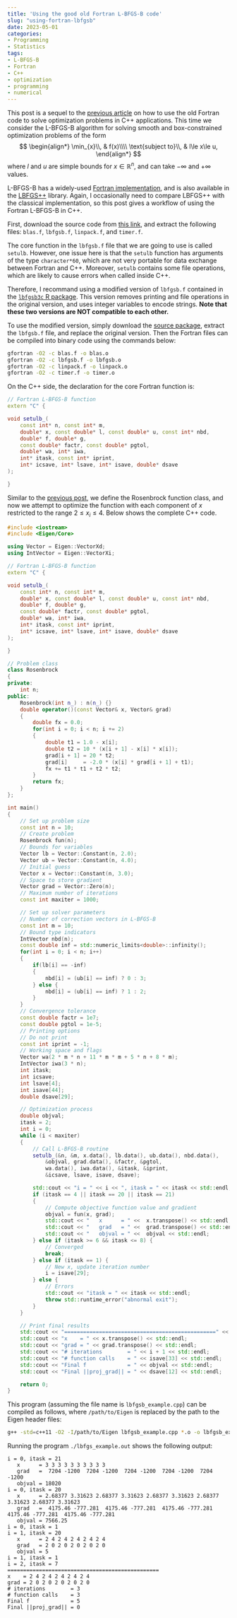 ```yaml
---
title: 'Using the good old Fortran L-BFGS-B code'
slug: "using-fortran-lbfgsb"
date: 2023-05-01
categories:
- Programming
- Statistics
tags:
- L-BFGS-B
- Fortran
- C++
- optimization
- programming
- numerical
---
```


This post is a sequel to the [previous article](/2023/04/using-fortran-lbfgs/)
on how to use the old Fortran code to solve optimization
problems in C++ applications.
This time we consider the L-BFGS-B algorithm for solving
smooth and box-constrained optimization problems
of the form
$$
\begin{align*}
\min_{x}\\, & f(x)\\\\
\text{subject to}\\, & l\le x\le u,
\end{align*}
$$
where $l$ and $u$ are simple bounds for $x\in\mathbb{R}^n$, and can take $-\infty$ and $+\infty$ values.

L-BFGS-B has a widely-used
[Fortran implementation](https://users.iems.northwestern.edu/~nocedal/lbfgsb.html), and is also available in the
[LBFGS++](https://lbfgspp.statr.me/) library. Again, I occasionally
need to compare LBFGS++ with the classical implementation, so this
post gives a workflow of using the Fortran L-BFGS-B in C++.

First, download the source code from
[this link](https://users.iems.northwestern.edu/~nocedal/Software/Lbfgsb.3.0.tar.gz),
and extract the following files: `blas.f`, `lbfgsb.f`, `linpack.f`, and `timer.f`.

The core function in the `lbfgsb.f` file that we are going to use
is called `setulb`. However, one issue here is that the `setulb`
function has arguments of the type `character*60`, which are not
very portable for data exchange between Fortran and C++.
Moreover, `setulb` contains some file operations, which are likely
to cause errors when called inside C++.

Therefore, I recommand using a modified version of `lbfgsb.f`
contained in the
[`lbfgsb3c` R package](https://CRAN.R-project.org/package=lbfgsb3c).
This version removes printing and file operations in the original
version, and uses integer variables to encode strings.
**Note that these two versions are NOT compatible to each other.**

To use the modified version, simply download the
[source package](https://cran.r-project.org/src/contrib/lbfgsb3c_2020-3.2.tar.gz), extract the `lbfgsb.f` file, and replace
the original version. Then the Fortran files can be compiled
into binary code using the commands below:

```bash
gfortran -O2 -c blas.f -o blas.o
gfortran -O2 -c lbfgsb.f -o lbfgsb.o
gfortran -O2 -c linpack.f -o linpack.o
gfortran -O2 -c timer.f -o timer.o
```

On the C++ side, the declaration for the core Fortran function is:


```cpp
// Fortran L-BFGS-B function
extern "C" {

void setulb_(
    const int* n, const int* m,
    double* x, const double* l, const double* u, const int* nbd,
    double* f, double* g,
    const double* factr, const double* pgtol,
    double* wa, int* iwa,
    int* itask, const int* iprint,
    int* icsave, int* lsave, int* isave, double* dsave
);

}
```

Similar to the [previous post](/2023/04/using-fortran-lbfgs/), we
define the Rosenbrock function class, and now we attempt to optimize
the function with each component of $x$ restricted to the range
$2\le x_i \le 4$. Below shows the complete C++ code.

```cpp
#include <iostream>
#include <Eigen/Core>

using Vector = Eigen::VectorXd;
using IntVector = Eigen::VectorXi;

// Fortran L-BFGS-B function
extern "C" {

void setulb_(
    const int* n, const int* m,
    double* x, const double* l, const double* u, const int* nbd,
    double* f, double* g,
    const double* factr, const double* pgtol,
    double* wa, int* iwa,
    int* itask, const int* iprint,
    int* icsave, int* lsave, int* isave, double* dsave
);

}

// Problem class
class Rosenbrock
{
private:
    int n;
public:
    Rosenbrock(int n_) : n(n_) {}
    double operator()(const Vector& x, Vector& grad)
    {
        double fx = 0.0;
        for(int i = 0; i < n; i += 2)
        {
            double t1 = 1.0 - x[i];
            double t2 = 10 * (x[i + 1] - x[i] * x[i]);
            grad[i + 1] = 20 * t2;
            grad[i]     = -2.0 * (x[i] * grad[i + 1] + t1);
            fx += t1 * t1 + t2 * t2;
        }
        return fx;
    }
};

int main()
{
    // Set up problem size
    const int n = 10;
    // Create problem
    Rosenbrock fun(n);
    // Bounds for variables
    Vector lb = Vector::Constant(n, 2.0);
    Vector ub = Vector::Constant(n, 4.0);
    // Initial guess
    Vector x = Vector::Constant(n, 3.0);
    // Space to store gradient
    Vector grad = Vector::Zero(n);
    // Maximum number of iterations
    const int maxiter = 1000;

    // Set up solver parameters
    // Number of correction vectors in L-BFGS-B
    const int m = 10;
    // Bound type indicators
    IntVector nbd(n);
    const double inf = std::numeric_limits<double>::infinity();
    for(int i = 0; i < n; i++)
    {
        if(lb[i] == -inf)
        {
            nbd[i] = (ub[i] == inf) ? 0 : 3;
        } else {
            nbd[i] = (ub[i] == inf) ? 1 : 2;
        }
    }
    // Convergence tolerance
    const double factr = 1e7;
    const double pgtol = 1e-5;
    // Printing options
    // Do not print
    const int iprint = -1;
    // Working space and flags
    Vector wa(2 * m * n + 11 * m * m + 5 * n + 8 * m);
    IntVector iwa(3 * n);
    int itask;
    int icsave;
    int lsave[4];
    int isave[44];
    double dsave[29];

    // Optimization process
    double objval;
    itask = 2;
    int i = 0;
    while (i < maxiter)
    {
        // Call L-BFGS-B routine
        setulb_(&n, &m, x.data(), lb.data(), ub.data(), nbd.data(),
            &objval, grad.data(), &factr, &pgtol,
            wa.data(), iwa.data(), &itask, &iprint,
            &icsave, lsave, isave, dsave);

        std::cout << "i = " << i << ", itask = " << itask << std::endl;
        if (itask == 4 || itask == 20 || itask == 21)
        {
            // Compute objective function value and gradient
            objval = fun(x, grad);
            std::cout << "   x      = " <<  x.transpose() << std::endl;
            std::cout << "   grad   = " <<  grad.transpose() << std::endl;
            std::cout << "   objval = " <<  objval << std::endl;
        } else if (itask >= 6 && itask <= 8) {
            // Converged
            break;
        } else if (itask == 1) {
            // New x, update iteration number
            i = isave[29];
        } else {
            // Errors
            std::cout << "itask = " << itask << std::endl;
            throw std::runtime_error("abnormal exit");
        }
    }

    // Print final results
    std::cout << "================================================" << std::endl;
    std::cout << "x    = " << x.transpose() << std::endl;
    std::cout << "grad = " << grad.transpose() << std::endl;
    std::cout << "# iterations        = " << i + 1 << std::endl;
    std::cout << "# function calls    = " << isave[33] << std::endl;
    std::cout << "Final f             = " << objval << std::endl;
    std::cout << "Final ||proj_grad|| = " << dsave[12] << std::endl;

    return 0;
}
```

This program (assuming the file name is `lbfgsb_example.cpp`)
can be compiled as follows, where `/path/to/Eigen` is replaced
by the path to the Eigen header files:

```bash
g++ -std=c++11 -O2 -I/path/to/Eigen lbfgsb_example.cpp *.o -o lbfgsb_example.out -lgfortran -lquadmath
```

Running the program `./lbfgs_example.out` shows the following output:

```
i = 0, itask = 21
   x      = 3 3 3 3 3 3 3 3 3 3
   grad   =  7204 -1200  7204 -1200  7204 -1200  7204 -1200  7204 -1200
   objval = 18020
i = 0, itask = 20
   x      = 2.68377 3.31623 2.68377 3.31623 2.68377 3.31623 2.68377 3.31623 2.68377 3.31623
   grad   =  4175.46 -777.281  4175.46 -777.281  4175.46 -777.281  4175.46 -777.281  4175.46 -777.281
   objval = 7566.25
i = 0, itask = 1
i = 1, itask = 20
   x      = 2 4 2 4 2 4 2 4 2 4
   grad   = 2 0 2 0 2 0 2 0 2 0
   objval = 5
i = 1, itask = 1
i = 2, itask = 7
================================================
x    = 2 4 2 4 2 4 2 4 2 4
grad = 2 0 2 0 2 0 2 0 2 0
# iterations        = 3
# function calls    = 3
Final f             = 5
Final ||proj_grad|| = 0
```

